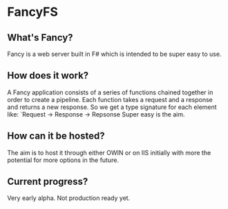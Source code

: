 # FancyFS
## What's Fancy?
Fancy is a web server built in F# which is intended to be super easy to use.

## How does it work?
A Fancy application consists of a series of functions chained together in order to create a pipeline. Each function takes a request and a response and returns a new response. So we get a type signature for each element like:
`Request -> Response -> Repsonse
Super easy is the aim.

## How can it be hosted?
The aim is to host it through either OWIN or on IIS initially with more the potential for more options in the future.

## Current progress?
Very early alpha. Not production ready yet.
